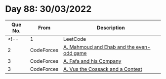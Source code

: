 # Day 88: 30/03/2022

| Que No. | From | Description |
| --- | --- | --- |
<!-- | 1 | LeetCode | []() | -->
| 2 | CodeForces | [A. Mahmoud and Ehab and the even-odd game](https://codeforces.com/problemset/problem/959/A) |
| 3 | CodeForces | [A. Fafa and his Company](https://codeforces.com/problemset/problem/935/A) |
| 3 | CodeForces | [A. Vus the Cossack and a Contest](https://codeforces.com/problemset/problem/1186/A) |
